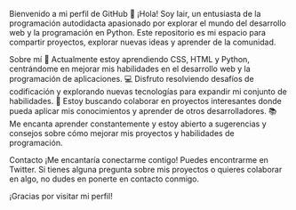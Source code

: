 Bienvenido a mi perfil de GitHub 👋
¡Hola! Soy Iair, un entusiasta de la programación autodidacta apasionado por explorar el mundo del desarrollo web y la programación en Python. Este repositorio es mi espacio para compartir proyectos, explorar nuevas ideas y aprender de la comunidad.

Sobre mí
🌱 Actualmente estoy aprendiendo CSS, HTML y Python, centrándome en mejorar mis habilidades en el desarrollo web y la programación de aplicaciones.
💻 Disfruto resolviendo desafíos de codificación y explorando nuevas tecnologías para expandir mi conjunto de habilidades.
🔭 Estoy buscando colaborar en proyectos interesantes donde pueda aplicar mis conocimientos y aprender de otros desarrolladores.
📚 Me encanta aprender constantemente y estoy abierto a sugerencias y consejos sobre cómo mejorar mis proyectos y habilidades de programación.

Contacto
¡Me encantaría conectarme contigo! Puedes encontrarme en Twitter. Si tienes alguna pregunta sobre mis proyectos o quieres colaborar en algo, no dudes en ponerte en contacto conmigo.

¡Gracias por visitar mi perfil!
